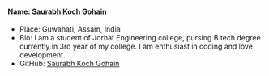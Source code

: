 #### Name: [Saurabh Koch Gohain](https://github.com/Saurabh9678)

- Place: Guwahati, Assam, India
- Bio: I am a student of Jorhat Engineering college, pursing B.tech degree currently in 3rd year of my college. I am enthusiast in coding and love development.
- GitHub: [Saurabh Koch Gohain](https://github.com/Saurabh9678)

